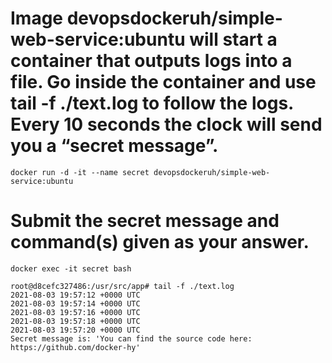 # Image devopsdockeruh/simple-web-service:ubuntu will start a container that outputs logs into a file. Go inside the container and use tail -f ./text.log to follow the logs. Every 10 seconds the clock will send you a “secret message”.
```
docker run -d -it --name secret devopsdockeruh/simple-web-service:ubuntu
```

# Submit the secret message and command(s) given as your answer.
```
docker exec -it secret bash                                                           
```
```
root@d8cefc327486:/usr/src/app# tail -f ./text.log
2021-08-03 19:57:12 +0000 UTC
2021-08-03 19:57:14 +0000 UTC
2021-08-03 19:57:16 +0000 UTC
2021-08-03 19:57:18 +0000 UTC
2021-08-03 19:57:20 +0000 UTC
Secret message is: 'You can find the source code here: https://github.com/docker-hy'
```